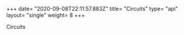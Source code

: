 +++
date= "2020-09-08T22:11:57.883Z"
title= "Circuits"
type= "api"
layout= "single"
weight= 8
+++

Circuits